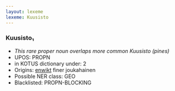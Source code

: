 ```yaml
---
layout: lexeme
lexeme: Kuusisto
---
```


###  Kuusisto₁

* _This rare proper noun overlaps more common *Kuusisto* (pines)_
* UPOS:  PROPN
* in KOTUS dictionary under:  2
* Origins: [enwikt](https://en.wiktionary.org/wiki/Kuusisto) finer joukahainen 
* Possible NER class:  GEO
* Blacklisted:  PROPN-BLOCKING

